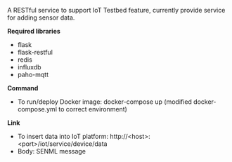 A RESTful service to support IoT Testbed feature, currently provide service for adding sensor data.

**Required libraries**

- flask
- flask-restful
- redis
- influxdb
- paho-mqtt

**Command**

- To run/deploy Docker image: docker-compose up (modified docker-compose.yml to correct environment)

**Link**

- To insert data into IoT platform: http://\<host\>:\<port\>/iot/service/device/data
- Body: SENML message
